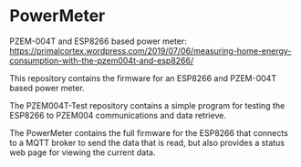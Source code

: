 # PowerMeter
PZEM-004T and ESP8266 based power meter: https://primalcortex.wordpress.com/2019/07/06/measuring-home-energy-consumption-with-the-pzem004t-and-esp8266/

This repository contains the firmware for an ESP8266 and PZEM-004T based power meter.

The PZEM004T-Test repository contains a simple program for testing the ESP8266 to PZEM004 communications and data retrieve.

The PowerMeter contains the full firmware for the ESP8266 that connects to a MQTT broker to send the data that is read, 
but also provides a status web page for viewing the current data.
